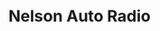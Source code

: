 ---
title: "Nelson Auto Radio"
url: /ciudad-autonoma-de-buenos-aires/nelson-auto-radio/
shop: Autoteile
---
